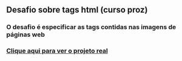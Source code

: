 <h2>Desafio sobre tags html (curso proz)</h2>
<h3>O desafio é especificar as tags contidas nas imagens de páginas web</h3>


### [Clique aqui para ver o projeto real](https://alanpedrod.github.io/primeiro-desafio-html-proz/) 